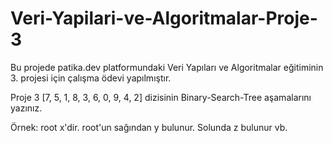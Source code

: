 # Veri-Yapilari-ve-Algoritmalar-Proje-3

Bu projede patika.dev platformundaki Veri Yapıları ve Algoritmalar eğitiminin 3. projesi için çalışma ödevi yapılmıştır.

Proje 3
[7, 5, 1, 8, 3, 6, 0, 9, 4, 2] dizisinin Binary-Search-Tree aşamalarını yazınız.

Örnek: root x'dir. root'un sağından y bulunur. Solunda z bulunur vb.
